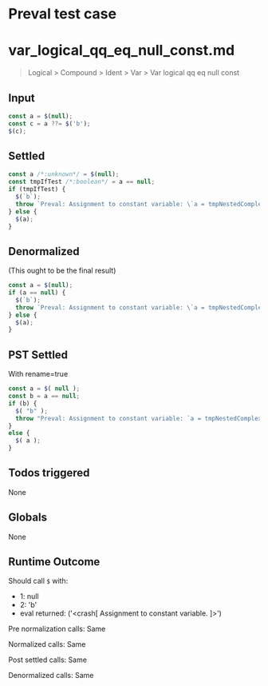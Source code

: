 # Preval test case

# var_logical_qq_eq_null_const.md

> Logical > Compound > Ident > Var > Var logical qq eq null const
>
>

## Input

`````js filename=intro
const a = $(null);
const c = a ??= $('b');
$(c);
`````


## Settled


`````js filename=intro
const a /*:unknown*/ = $(null);
const tmpIfTest /*:boolean*/ = a == null;
if (tmpIfTest) {
  $(`b`);
  throw `Preval: Assignment to constant variable: \`a = tmpNestedComplexRhs;\``;
} else {
  $(a);
}
`````


## Denormalized
(This ought to be the final result)

`````js filename=intro
const a = $(null);
if (a == null) {
  $(`b`);
  throw `Preval: Assignment to constant variable: \`a = tmpNestedComplexRhs;\``;
} else {
  $(a);
}
`````


## PST Settled
With rename=true

`````js filename=intro
const a = $( null );
const b = a == null;
if (b) {
  $( "b" );
  throw "Preval: Assignment to constant variable: `a = tmpNestedComplexRhs;`";
}
else {
  $( a );
}
`````


## Todos triggered


None


## Globals


None


## Runtime Outcome


Should call `$` with:
 - 1: null
 - 2: 'b'
 - eval returned: ('<crash[ Assignment to constant variable. ]>')

Pre normalization calls: Same

Normalized calls: Same

Post settled calls: Same

Denormalized calls: Same
